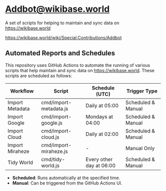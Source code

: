 # Addbot@wikibase.world

A set of scripts for helping to maintain and sync data on https://wikibase.world

https://wikibase.world/wiki/Special:Contributions/Addbot

## Automated Reports and Schedules

This repository uses GitHub Actions to automate the running of various scripts that help maintain and sync data on https://wikibase.world. These scripts are scheduled as follows:

| Workflow           | Script                   | Schedule (UTC)                | Trigger Type         |
|--------------------|--------------------------|-------------------------------|----------------------|
| Import Metadata    | cmd/import-metadata.js   | Daily at 05:00                | Scheduled & Manual   |
| Import Google      | cmd/import-google.js     | Mondays at 04:00              | Scheduled & Manual   |
| Import Cloud       | cmd/import-cloud.js      | Daily at 02:00                | Scheduled & Manual   |
| Import Miraheze    | cmd/import-miraheze.js   | -                             | Manual Only          |
| Tidy World        | cmd/tidy-world.js        | Every other day at 06:00      | Scheduled & Manual   |

- **Scheduled**: Runs automatically at the specified time.
- **Manual**: Can be triggered from the GitHub Actions UI.
